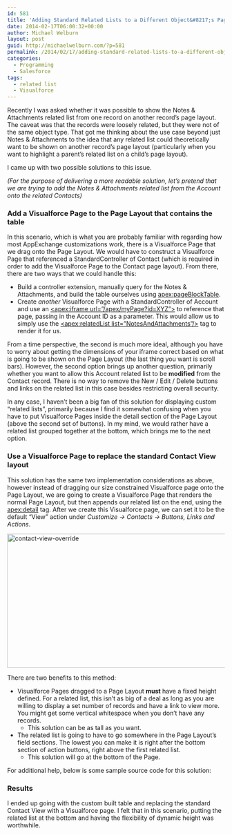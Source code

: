 ```yaml
---
id: 581
title: 'Adding Standard Related Lists to a Different Object&#8217;s Page Layout'
date: 2014-02-17T06:00:32+00:00
author: Michael Welburn
layout: post
guid: http://michaelwelburn.com/?p=581
permalink: /2014/02/17/adding-standard-related-lists-to-a-different-objects-page-layout/
categories:
  - Programming
  - Salesforce
tags:
  - related list
  - Visualforce
---
```

Recently I was asked whether it was possible to show the Notes & Attachments related list from one record on another record&#8217;s page layout. The caveat was that the records were loosely related, but they were not of the same object type. That got me thinking about the use case beyond just Notes & Attachments to the idea that any related list could theoretically want to be shown on another record&#8217;s page layout (particularly when you want to highlight a parent&#8217;s related list on a child&#8217;s page layout).

<!--more-->

I came up with two possible solutions to this issue.

_(For the purpose of delivering a more readable solution, let&#8217;s pretend that we are trying to add the Notes & Attachments related list from the Account onto the related Contacts)_

### Add a Visualforce Page to the Page Layout that contains the table

In this scenario, which is what you are probably familiar with regarding how most AppExchange customizations work, there is a Visualforce Page that we drag onto the Page Layout. We would have to construct a Visualforce Page that referenced a StandardController of Contact (which is required in order to add the Visualforce Page to the Contact page layout). From there, there are two ways that we could handle this:

  * Build a controller extension, manually query for the Notes & Attachments, and build the table ourselves using <a title="http://www.salesforce.com/us/developer/docs/pages/Content/pages_compref_pageBlockTable.htm" href="http://www.salesforce.com/us/developer/docs/pages/Content/pages_compref_pageBlockTable.htm" target="_blank"><apex:pageBlockTable></a>.
  * Create _another_ Visualforce Page with a StandardController of Account and use an <a title="http://www.salesforce.com/us/developer/docs/pages/Content/pages_compref_iframe.htm" href="http://www.salesforce.com/us/developer/docs/pages/Content/pages_compref_iframe.htm" target="_blank"><apex:iframe url=&#8221;/apex/myPage?id=XYZ&#8221;></a> to reference that page, passing in the Account ID as a parameter. This would allow us to simply use the <a title="http://www.salesforce.com/us/developer/docs/pages/Content/pages_compref_relatedList.htm" href="http://www.salesforce.com/us/developer/docs/pages/Content/pages_compref_relatedList.htm" target="_blank"><apex:relatedList list=&#8221;NotesAndAttachments&#8221;/></a> tag to render it for us.

From a time perspective, the second is much more ideal, although you have to worry about getting the dimensions of your iframe correct based on what is going to be shown on the Page Layout (the last thing you want is scroll bars). However, the second option brings up another question, primarily whether you want to allow this Account related list to be **modified** from the Contact record. There is no way to remove the New / Edit / Delete buttons and links on the related list in this case besides restricting overall security.

In any case, I haven&#8217;t been a big fan of this solution for displaying custom &#8220;related lists&#8221;, primarily because I find it somewhat confusing when you have to put Visualforce Pages inside the detail section of the Page Layout (above the second set of buttons). In my mind, we would rather have a related list grouped together at the bottom, which brings me to the next option.

### Use a Visualforce Page to replace the standard Contact View layout

This solution has the same two implementation considerations as above, however instead of dragging our size constrained Visualforce page onto the Page Layout, we are going to create a Visualforce Page that renders the normal Page Layout, but then appends our related list on the end, using the <a title="http://www.salesforce.com/us/developer/docs/pages/Content/pages_compref_detail.htm" href="http://www.salesforce.com/us/developer/docs/pages/Content/pages_compref_detail.htm" target="_blank"><apex:detail></a> tag. After we create this Visualforce page, we can set it to be the default &#8220;View&#8221; action under _Customize -> Contacts -> Buttons, Links and Actions_.

[<img class="aligncenter size-full wp-image-715" alt="contact-view-override" src="http://michaelwelburn.com/wp-content/uploads/2013/12/contact-view-override.png" width="678" height="311" srcset="http://michaelwelburn.com/wp-content/uploads/2013/12/contact-view-override.png 678w, http://michaelwelburn.com/wp-content/uploads/2013/12/contact-view-override-300x137.png 300w, http://michaelwelburn.com/wp-content/uploads/2013/12/contact-view-override-668x306.png 668w" sizes="(max-width: 678px) 100vw, 678px" />](http://michaelwelburn.com/wp-content/uploads/2013/12/contact-view-override.png)

There are two benefits to this method:

  * Visualforce Pages dragged to a Page Layout **must** have a fixed height defined. For a related list, this isn&#8217;t as big of a deal as long as you are willing to display a set number of records and have a link to view more. You might get some vertical whitespace when you don&#8217;t have any records. 
      * This solution can be as tall as you want.
  * The related list is going to have to go somewhere in the Page Layout&#8217;s field sections. The lowest you can make it is right after the bottom section of action buttons, right above the first related list. 
      * This solution will go at the bottom of the Page.

For additional help, below is some sample source code for this solution:



### Results

I ended up going with the custom built table and replacing the standard Contact View with a Visualforce page. I felt that in this scenario, putting the related list at the bottom and having the flexibility of dynamic height was worthwhile.